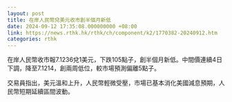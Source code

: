 ```yaml
---
layout: post
title: 在岸人民幣兌美元收市創半個月新低
date: 2024-09-12 17:35:08.000000000 +08:00
link: https://news.rthk.hk/rthk/ch/component/k2/1770382-20240912.htm
categories: rthk
---
```


在岸人民幣收市報7.1236兌1美元，下跌105點子，創半個月新低。中間價連續4日下調，降至7.1214，創兩周低位，較市場預測偏離5點子。

交易員指出，美元溫和上升，人民幣輕微受壓，市場已基本消化美國減息預期，人民幣短期延續區間波動。
